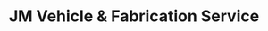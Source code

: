 ---
title: "JM Vehicle & Fabrication Service"
url: /lakenheath/jm-vehicle-and-fabrication-service/
shop: car repair
---